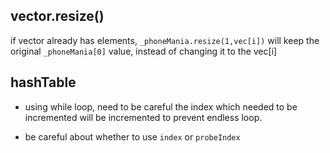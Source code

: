 ## vector.resize()
if vector already has elements,
`_phoneMania.resize(1,vec[i])` will keep the original `_phoneMania[0]` value, instead of changing it to the vec[i]

## hashTable
* using while loop, need to be careful the index which needed to be incremented will be incremented to prevent endless loop.

* be careful about whether to use `index` or `probeIndex`  
